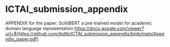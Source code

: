 # ICTAI_submission_appendix

APPENDIX for the paper: ScilitBERT a pre-trained model for academic domain language representation []()
https://docs.google.com/viewer?url=${https://github.com/jbdlb/ICTAI_submission_appendix/blob/main/Appendix_paper.pdf}


